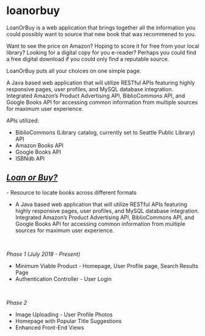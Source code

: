 # loanorbuy
LoanOrBuy is a web application that brings together all the information you could possibly 
want to source that new book that was recommened to you. 

Want to see the price on Amazon?
Hoping to score it for free from your local library?
Looking for a digital copy for you e-reader?
Perhaps you could find a free digital download if you could only find a reputable source.

LoanOrBuy puts all your choices on one simple page.

A Java based web application that will utilize RESTful APIs featuring highly responsive pages, user profiles, and MySQL database integration. Integrated Amazon’s Product Advertising API, BiblioCommons API, and Google Books API for accessing common information from multiple sources for maximum user experience.

APIs utilized:
- BiblioCommons (Library catalog, currently set to Seattle Public Library) API
- Amazon Books API
- Google Books API
- ISBNdb API

<h2><u><em>Loan or Buy?</a></em></u></h2>
		- Resource to locate books across different formats</br>
	
<ul>
<li>A Java based web application that will utilize RESTful APIs featuring highly responsive pages, user profiles, and MySQL database integration. Integrated Amazon’s Product Advertising API, BiblioCommons API, and Google Books API for accessing common information from multiple sources for maximum user experience.</li>
</ul></br>

<hh3><em>Phase 1 (July 2018 - Present)</em></h3></br>

<ul>
	<li>Minimum Viable Product - Homepage, User Profile page, Search Results Page</li>
  <li>Authentication Controller - User Login </li>
</ul></br>

<hh3><em>Phase 2 </em></h3></br>

<ul>
	<li>Image Uploading - User Profile Photos</li>
	<li>Homepage with Popular Title Suggestions</li>
  <li>Enhanced Front-End Views</li>
</ul></br>

</ul></br>

